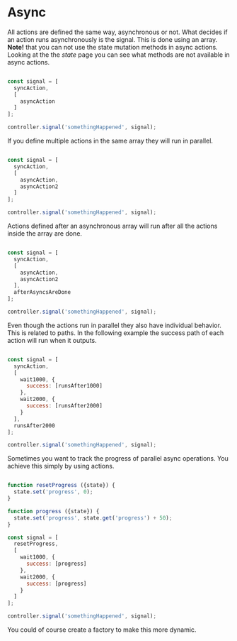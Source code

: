 # Async

All actions are defined the same way, asynchronous or not. What decides if an action runs asynchronously is the signal. This is done using an array. **Note!** that you can not use the state mutation methods in async actions. Looking at the the *state* page you can see what methods are not available in async actions.

```javascript

const signal = [
  syncAction,
  [
    asyncAction
  ]
];

controller.signal('somethingHappened', signal);
```

If you define multiple actions in the same array they will run in parallel.

```javascript

const signal = [
  syncAction,
  [
    asyncAction,
    asyncAction2
  ]
];

controller.signal('somethingHappened', signal);
```

Actions defined after an asynchronous array will run after all the actions inside the array are done.

```javascript

const signal = [
  syncAction,
  [
    asyncAction,
    asyncAction2
  ],
  afterAsyncsAreDone
];

controller.signal('somethingHappened', signal);
```

Even though the actions run in parallel they also have individual behavior. This is related to paths. In the following example the success path of each action will run when it outputs.

```javascript

const signal = [
  syncAction,
  [
    wait1000, {
      success: [runsAfter1000]
    },
    wait2000, {
      success: [runsAfter2000]
    }
  ],
  runsAfter2000
];

controller.signal('somethingHappened', signal);
```

Sometimes you want to track the progress of parallel async operations. You achieve this simply by using actions.

```javascript

function resetProgress ({state}) {
  state.set('progress', 0);
}

function progress ({state}) {
  state.set('progress', state.get('progress') + 50);
}

const signal = [
  resetProgress,
  [
    wait1000, {
      success: [progress]
    },
    wait2000, {
      success: [progress]
    }
  ]
];

controller.signal('somethingHappened', signal);
```

You could of course create a factory to make this more dynamic.
